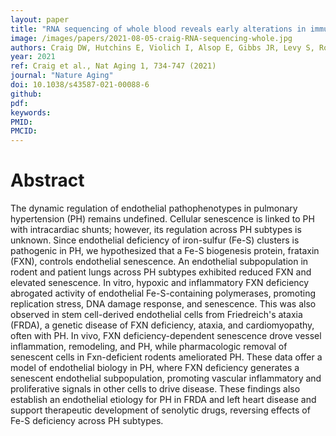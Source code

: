 ```yaml
---
layout: paper
title: "RNA sequencing of whole blood reveals early alterations in immune cells and gene expression in Parkinson’s disease"
image: /images/papers/2021-08-05-craig-RNA-sequencing-whole.jpg
authors: Craig DW, Hutchins E, Violich I, Alsop E, Gibbs JR, Levy S, Robison M, Prasad N, Foroud T, Crawford KL, Toga AW, Whitsett TG, Kim S, Casey B, Reimer A, Hutten SJ, Frasier M, Kern F, Fehlman T, Keller A, Cookson MR, Van Keuren-Jensen, PPMI
year: 2021
ref: Craig et al., Nat Aging 1, 734-747 (2021)
journal: "Nature Aging"
doi: 10.1038/s43587-021-00088-6
github:
pdf: 
keywords: 
PMID: 
PMCID: 
---
```


# Abstract

The dynamic regulation of endothelial pathophenotypes in pulmonary hypertension (PH) remains undefined. Cellular senescence is linked to PH with intracardiac shunts; however, its regulation across PH subtypes is unknown. Since endothelial deficiency of iron-sulfur (Fe-S) clusters is pathogenic in PH, we hypothesized that a Fe-S biogenesis protein, frataxin (FXN), controls endothelial senescence. An endothelial subpopulation in rodent and patient lungs across PH subtypes exhibited reduced FXN and elevated senescence. In vitro, hypoxic and inflammatory FXN deficiency abrogated activity of endothelial Fe-S-containing polymerases, promoting replication stress, DNA damage response, and senescence. This was also observed in stem cell-derived endothelial cells from Friedreich's ataxia (FRDA), a genetic disease of FXN deficiency, ataxia, and cardiomyopathy, often with PH. In vivo, FXN deficiency-dependent senescence drove vessel inflammation, remodeling, and PH, while pharmacologic removal of senescent cells in Fxn-deficient rodents ameliorated PH. These data offer a model of endothelial biology in PH, where FXN deficiency generates a senescent endothelial subpopulation, promoting vascular inflammatory and proliferative signals in other cells to drive disease. These findings also establish an endothelial etiology for PH in FRDA and left heart disease and support therapeutic development of senolytic drugs, reversing effects of Fe-S deficiency across PH subtypes.
